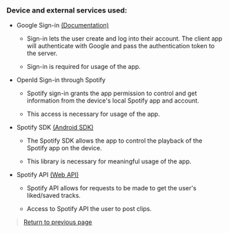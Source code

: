 ### Device and external services used: 

* Google Sign-in [(Documentation)](https://developers.google.com/identity/sign-in/android/start-integrating)

    * Sign-in lets the user create and log into their account. The client app will authenticate with Google and pass the authentication token to the server. 
                                                                                                                                                                                                                    
    * Sign-in is required for usage of the app. 

* OpenId Sign-in through Spotify

    * Spotify sign-in grants the app permission to control and get information from the device's local Spotify app and account.
    
    * This access is necessary for usage of the app.

* Spotify SDK [(Android SDK)](https://developer.spotify.com/documentation/android/)

    * The Spotify SDK allows the app to control the playback of the Spotify app on the device.
    
    * This library is necessary for meaningful usage of the app.
    
* Spotify API [(Web API)](https://developer.spotify.com/documentation/web-api/reference-beta/)

    * Spotify API allows for requests to be made to get the user's liked/saved tracks.

    * Access to Spotify API the user to post clips.

> [Return to previous page](client-design-implementation.md)